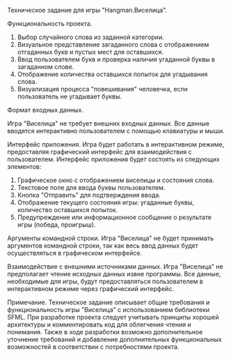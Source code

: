 Техническое задание для игры "Hangman.Виселица".

Функциональность проекта.

1. Выбор случайного слова из заданной категории.
2. Визуальное представление загаданного слова с отображением отгаданных букв и пустых мест для оставшихся.
3. Ввод пользователем букв и проверка наличия угаданной буквы в загаданном слове.
4. Отображение количества оставшихся попыток для угадывания слова.
5. Визуализация процесса "повешивания" человечка, если пользователь не угадывает буквы.

Формат входных данных. 

Игра "Виселица" не требует внешних входных данных. Все данные вводятся интерактивно пользователем с помощью клавиатуры и мыши.

Интерфейс приложения.
Игра будет работать в интерактивном режиме, предоставляя графический интерфейс для взаимодействия с пользователем. Интерфейс приложения будет состоять из следующих элементов:

1. Графическое окно с отображением виселицы и состояния слова.
2. Текстовое поле для ввода буквы пользователем.
3. Кнопка "Отправить" для подтверждения ввода.
4. Отображение текущего состояния игры: угаданные буквы, количество оставшихся попыток.
5. Предупреждение или информационное сообщение о результате игры (победа, проигрыш).

Аргументы командной строки. 
Игра "Виселица" не будет принимать аргументов командной строки, так как весь ввод данных будет осуществляться в графическом интерфейсе.

Взаимодействие с внешними источниками данных.
Игра "Виселица" не предполагает чтение исходных данных извне программы. Все данные, необходимые для игры, будут предоставляться пользователем в интерактивном режиме через графический интерфейс.

Примечание.
Техническое задание описывает общие требования и функциональность игры "Виселица" с использованием библиотеки SFML. 
При разработке проекта следует учитывать принципы хорошей архитектуры и комментировать код для облегчения чтения и понимания. 
Также в ходе разработки возможно дополнительное уточнение требований и добавление дополнительных функциональных возможностей в соответствии с потребностями проекта.
